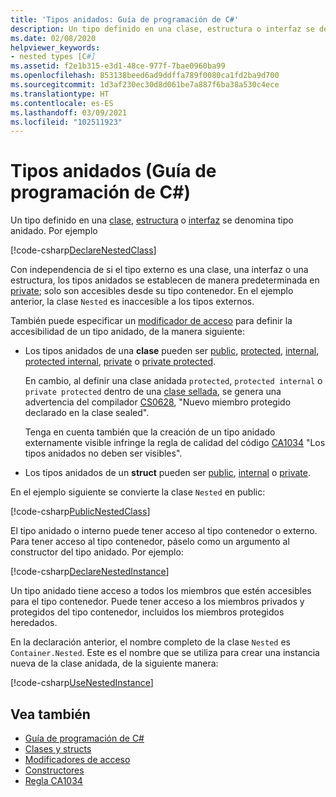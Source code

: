 ```yaml
---
title: 'Tipos anidados: Guía de programación de C#'
description: Un tipo definido en una clase, estructura o interfaz se denomina tipo anidado en C#.
ms.date: 02/08/2020
helpviewer_keywords:
- nested types [C#]
ms.assetid: f2e1b315-e3d1-48ce-977f-7bae0960ba99
ms.openlocfilehash: 853138beed6ad9ddffa789f0080ca1fd2ba9d700
ms.sourcegitcommit: 1d3af230ec30d8d061be7a887f6ba38a530c4ece
ms.translationtype: HT
ms.contentlocale: es-ES
ms.lasthandoff: 03/09/2021
ms.locfileid: "102511923"
---
```

# <a name="nested-types-c-programming-guide"></a>Tipos anidados (Guía de programación de C#)

Un tipo definido en una [clase](../../language-reference/keywords/class.md), [estructura](../../language-reference/builtin-types/struct.md) o [interfaz](../../language-reference/keywords/interface.md) se denomina tipo anidado. Por ejemplo

[!code-csharp[DeclareNestedClass](~/samples/snippets/csharp/objectoriented/nestedtypes.cs#DeclareNestedClass)]

Con independencia de si el tipo externo es una clase, una interfaz o una estructura, los tipos anidados se establecen de manera predeterminada en [private](../../language-reference/keywords/private.md); solo son accesibles desde su tipo contenedor. En el ejemplo anterior, la clase `Nested` es inaccesible a los tipos externos.

También puede especificar un [modificador de acceso](../../language-reference/keywords/access-modifiers.md) para definir la accesibilidad de un tipo anidado, de la manera siguiente:

- Los tipos anidados de una **clase** pueden ser [public](../../language-reference/keywords/public.md), [protected](../../language-reference/keywords/protected.md), [internal](../../language-reference/keywords/internal.md), [protected internal](../../language-reference/keywords/protected-internal.md), [private](../../language-reference/keywords/private.md) o [private protected](../../language-reference/keywords/private-protected.md).

   En cambio, al definir una clase anidada `protected`, `protected internal` o `private protected` dentro de una [clase sellada](../../language-reference/keywords/sealed.md), se genera una advertencia del compilador [CS0628](../../misc/cs0628.md), "Nuevo miembro protegido declarado en la clase sealed".

   Tenga en cuenta también que la creación de un tipo anidado externamente visible infringe la regla de calidad del código [CA1034](../../../fundamentals/code-analysis/quality-rules/ca1034.md) "Los tipos anidados no deben ser visibles".

- Los tipos anidados de un **struct** pueden ser [public](../../language-reference/keywords/public.md), [internal](../../language-reference/keywords/internal.md) o [private](../../language-reference/keywords/private.md).

En el ejemplo siguiente se convierte la clase `Nested` en public:

[!code-csharp[PublicNestedClass](~/samples/snippets/csharp/objectoriented/nestedtypes.cs#PublicNestedClass)]

El tipo anidado o interno puede tener acceso al tipo contenedor o externo. Para tener acceso al tipo contenedor, páselo como un argumento al constructor del tipo anidado. Por ejemplo:

[!code-csharp[DeclareNestedInstance](~/samples/snippets/csharp/objectoriented/nestedtypes.cs#DeclareNestedInstance)]

Un tipo anidado tiene acceso a todos los miembros que estén accesibles para el tipo contenedor. Puede tener acceso a los miembros privados y protegidos del tipo contenedor, incluidos los miembros protegidos heredados.

En la declaración anterior, el nombre completo de la clase `Nested` es `Container.Nested`. Este es el nombre que se utiliza para crear una instancia nueva de la clase anidada, de la siguiente manera:

[!code-csharp[UseNestedInstance](~/samples/snippets/csharp/objectoriented/nestedtypes.cs#UseNestedInstance)]

## <a name="see-also"></a>Vea también

- [Guía de programación de C#](../index.md)
- [Clases y structs](./index.md)
- [Modificadores de acceso](./access-modifiers.md)
- [Constructores](./constructors.md)
- [Regla CA1034](../../../fundamentals/code-analysis/quality-rules/ca1034.md)
